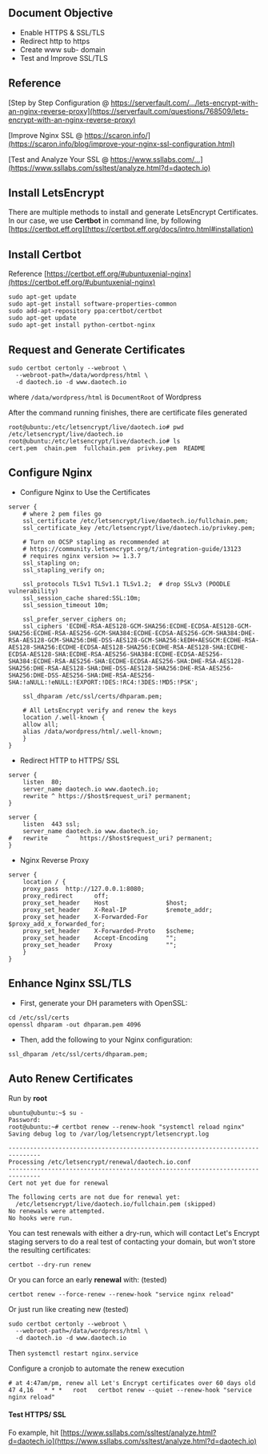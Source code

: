 ## Document Objective
- Enable HTTPS & SSL/TLS
- Redirect http to https
- Create www sub- domain
- Test and Improve SSL/TLS

## Reference
[Step by Step Configuration @ https://serverfault.com/.../lets-encrypt-with-an-nginx-reverse-proxy](https://serverfault.com/questions/768509/lets-encrypt-with-an-nginx-reverse-proxy)

[Improve Nginx SSL @ https://scaron.info/](https://scaron.info/blog/improve-your-nginx-ssl-configuration.html)

[Test and Analyze Your SSL @ https://www.ssllabs.com/...](https://www.ssllabs.com/ssltest/analyze.html?d=daotech.io)

## Install LetsEncrypt
There are multiple methods to install and generate LetsEncrypt Certificates. In our case, we use __Certbot__ in command line, by following [https://certbot.eff.org](https://certbot.eff.org/docs/intro.html#installation)

## Install Certbot

Reference [https://certbot.eff.org/#ubuntuxenial-nginx](https://certbot.eff.org/#ubuntuxenial-nginx)

```
sudo apt-get update
sudo apt-get install software-properties-common
sudo add-apt-repository ppa:certbot/certbot
sudo apt-get update
sudo apt-get install python-certbot-nginx
```

## Request and Generate Certificates
```shell
sudo certbot certonly --webroot \
  --webroot-path=/data/wordpress/html \
  -d daotech.io -d www.daotech.io
```

where ```/data/wordpress/html``` is ```DocumentRoot``` of Wordpress

After the command running finishes, there are certificate files generated

```shell
root@ubuntu:/etc/letsencrypt/live/daotech.io# pwd
/etc/letsencrypt/live/daotech.io
root@ubuntu:/etc/letsencrypt/live/daotech.io# ls
cert.pem  chain.pem  fullchain.pem  privkey.pem  README
```

## Configure Nginx

- Configure Nginx to Use the Certificates

```shell
server {
    # where 2 pem files go
    ssl_certificate /etc/letsencrypt/live/daotech.io/fullchain.pem;
    ssl_certificate_key /etc/letsencrypt/live/daotech.io/privkey.pem;

    # Turn on OCSP stapling as recommended at
    # https://community.letsencrypt.org/t/integration-guide/13123
    # requires nginx version >= 1.3.7
    ssl_stapling on;
    ssl_stapling_verify on;

    ssl_protocols TLSv1 TLSv1.1 TLSv1.2;  # drop SSLv3 (POODLE vulnerability)
    ssl_session_cache shared:SSL:10m;
    ssl_session_timeout 10m;

    ssl_prefer_server_ciphers on;
    ssl_ciphers 'ECDHE-RSA-AES128-GCM-SHA256:ECDHE-ECDSA-AES128-GCM-SHA256:ECDHE-RSA-AES256-GCM-SHA384:ECDHE-ECDSA-AES256-GCM-SHA384:DHE-RSA-AES128-GCM-SHA256:DHE-DSS-AES128-GCM-SHA256:kEDH+AESGCM:ECDHE-RSA-AES128-SHA256:ECDHE-ECDSA-AES128-SHA256:ECDHE-RSA-AES128-SHA:ECDHE-ECDSA-AES128-SHA:ECDHE-RSA-AES256-SHA384:ECDHE-ECDSA-AES256-SHA384:ECDHE-RSA-AES256-SHA:ECDHE-ECDSA-AES256-SHA:DHE-RSA-AES128-SHA256:DHE-RSA-AES128-SHA:DHE-DSS-AES128-SHA256:DHE-RSA-AES256-SHA256:DHE-DSS-AES256-SHA:DHE-RSA-AES256-SHA:!aNULL:!eNULL:!EXPORT:!DES:!RC4:!3DES:!MD5:!PSK';

    ssl_dhparam /etc/ssl/certs/dhparam.pem;

    # All LetsEncrypt verify and renew the keys
    location /.well-known {
	allow all;
	alias /data/wordpress/html/.well-known;
    }
}
```

- Redirect HTTP to HTTPS/ SSL

```shell
server {
    listen  80;
    server_name daotech.io www.daotech.io;
    rewrite ^ https://$host$request_uri? permanent;
}

server {
    listen  443 ssl;
    server_name daotech.io www.daotech.io;
#   rewrite     ^   https://$host$request_uri? permanent;
}
```

- Nginx Reverse Proxy

```shell
server {
    location / {
    proxy_pass  http://127.0.0.1:8080;
	proxy_redirect 		off;
	proxy_set_header    Host                $host;
	proxy_set_header    X-Real-IP           $remote_addr;
	proxy_set_header    X-Forwarded-For     $proxy_add_x_forwarded_for;
	proxy_set_header    X-Forwarded-Proto   $scheme;
	proxy_set_header    Accept-Encoding     "";
	proxy_set_header    Proxy               "";
    }
}
```

## Enhance Nginx SSL/TLS
- First, generate your DH parameters with OpenSSL:

```shell
cd /etc/ssl/certs
openssl dhparam -out dhparam.pem 4096
```
- Then, add the following to your Nginx configuration:

```shell
ssl_dhparam /etc/ssl/certs/dhparam.pem;
```

## Auto Renew Certificates

Run by __root__
```shell
ubuntu@ubuntu:~$ su -
Password:
root@ubuntu:~# certbot renew --renew-hook "systemctl reload nginx"
Saving debug log to /var/log/letsencrypt/letsencrypt.log

-------------------------------------------------------------------------------
Processing /etc/letsencrypt/renewal/daotech.io.conf
-------------------------------------------------------------------------------
Cert not yet due for renewal

The following certs are not due for renewal yet:
  /etc/letsencrypt/live/daotech.io/fullchain.pem (skipped)
No renewals were attempted.
No hooks were run.
```

You can test renewals with either a dry-run, which will contact Let's Encrypt staging servers to do a real test of contacting your domain, but won't store the resulting certificates:

```shell
certbot --dry-run renew
```
Or you can force an early __renewal__ with: (tested)

```
certbot renew --force-renew --renew-hook "service nginx reload"
```

Or just run like creating new (tested)

```shell
sudo certbot certonly --webroot \
  --webroot-path=/data/wordpress/html \
  -d daotech.io -d www.daotech.io
```

Then ```systemctl restart nginx.service```

Configure a cronjob to automate the renew execution
```shell
# at 4:47am/pm, renew all Let's Encrypt certificates over 60 days old
47 4,16   * * *   root   certbot renew --quiet --renew-hook "service nginx reload"
```

#### Test HTTPS/ SSL

Fo example, hit
[https://www.ssllabs.com/ssltest/analyze.html?d=daotech.io](https://www.ssllabs.com/ssltest/analyze.html?d=daotech.io)
